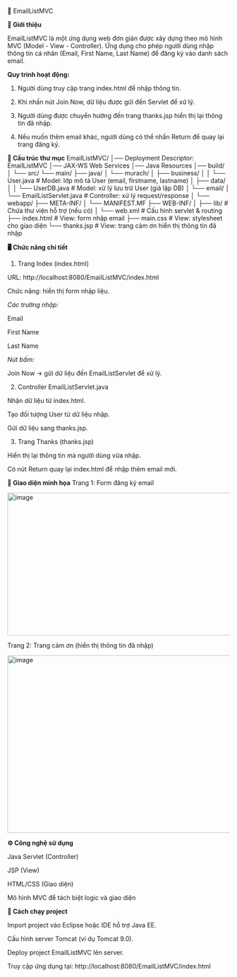 📧 EmailListMVC


**📖 Giới thiệu**

  EmailListMVC là một ứng dụng web đơn giản được xây dựng theo mô hình MVC (Model - View - Controller).
Ứng dụng cho phép người dùng nhập thông tin cá nhân (Email, First Name, Last Name) để đăng ký vào danh sách email.

**Quy trình hoạt động:**

  1. Người dùng truy cập trang index.html để nhập thông tin.

  2. Khi nhấn nút Join Now, dữ liệu được gửi đến Servlet để xử lý.

  3. Người dùng được chuyển hướng đến trang thanks.jsp hiển thị lại thông tin đã nhập.

  4. Nếu muốn thêm email khác, người dùng có thể nhấn Return để quay lại trang đăng ký.

**📂 Cấu trúc thư mục**
EmailListMVC/
│── Deployment Descriptor: EmailListMVC
│── JAX-WS Web Services
│── Java Resources
│── build/
│
└── src/
    └── main/
        ├── java/
        │   └── murach/
        │       ├── business/
        │       │   └── User.java           # Model: lớp mô tả User (email, firstname, lastname)
        │       ├── data/
        │       │   └── UserDB.java         # Model: xử lý lưu trữ User (giả lập DB)
        │       └── email/
        │           └── EmailListServlet.java # Controller: xử lý request/response
        │
        └── webapp/
            ├── META-INF/
            │   └── MANIFEST.MF
            ├── WEB-INF/
            │   ├── lib/                    # Chứa thư viện hỗ trợ (nếu có)
            │   └── web.xml                 # Cấu hình servlet & routing
            ├── index.html                  # View: form nhập email
            ├── main.css                    # View: stylesheet cho giao diện
            └── thanks.jsp                  # View: trang cảm ơn hiển thị thông tin đã nhập

**🖥️ Chức năng chi tiết**
1. Trang Index (index.html)

URL: http://localhost:8080/EmailListMVC/index.html

Chức năng: hiển thị form nhập liệu.

_Các trường nhập:_

  Email

  First Name

  Last Name

_Nút bấm:_

  Join Now → gửi dữ liệu đến EmailListServlet để xử lý.

2. Controller EmailListServlet.java

  Nhận dữ liệu từ index.html.

  Tạo đối tượng User từ dữ liệu nhập.

  Gửi dữ liệu sang thanks.jsp.

3. Trang Thanks (thanks.jsp)

  Hiển thị lại thông tin mà người dùng vừa nhập.

  Có nút Return quay lại index.html để nhập thêm email mới.

**📸 Giao diện minh họa**
Trang 1: Form đăng ký email

<img width="630" height="323" alt="image" src="https://github.com/user-attachments/assets/558a4553-bf18-40db-9d3c-685dc6bec89c" />

Trang 2: Trang cảm ơn (hiển thị thông tin đã nhập)

<img width="938" height="402" alt="image" src="https://github.com/user-attachments/assets/fce0e4a5-bbea-4164-bb5d-61b66f22a9f3" />

**⚙️ Công nghệ sử dụng**

  Java Servlet (Controller)

  JSP (View)

  HTML/CSS (Giao diện)

  Mô hình MVC để tách biệt logic và giao diện

**🚀 Cách chạy project**

  Import project vào Eclipse hoặc IDE hỗ trợ Java EE.

  Cấu hình server Tomcat (ví dụ Tomcat 9.0).

  Deploy project EmailListMVC lên server.

  Truy cập ứng dụng tại: http://localhost:8080/EmailListMVC/index.html
